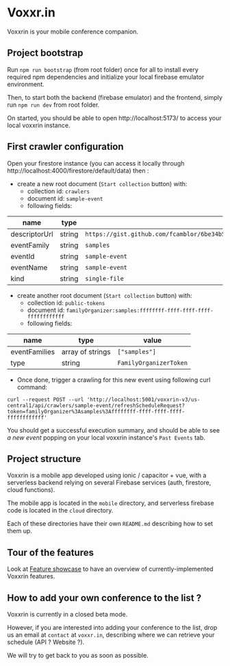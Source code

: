 # Voxxr.in

Voxxrin is your mobile conference companion.

## Project bootstrap

Run `npm run bootstrap` (from root folder) once for all to install every required npm dependencies and initialize your local firebase emulator environment.

Then, to start both the backend (firebase emulator) and the frontend, simply run `npm run dev` from root folder.

On started, you should be able to open http://localhost:5173/ to access your local voxxrin instance.

## First crawler configuration

Open your firestore instance (you can access it locally through http://localhost:4000/firestore/default/data) then :
- create a new root document (`Start collection` button) with:
  - collection id: `crawlers`
  - document id: `sample-event`
  - following fields:

| name | type | value  |
|------|------|--------|
| descriptorUrl | string | `https://gist.github.com/fcamblor/6be34b50207d15f4d6202dfab780e409/raw/11661fb229ee4e0156908e2ca06d8a0c4f912619/videbays2025.json` |
| eventFamily | string | `samples` |
| eventId | string | `sample-event` |
| eventName | string | `sample-event` |
| kind | string | `single-file` |

- create another root document (`Start collection` button) with:
  - collection id: `public-tokens`
  - document id: `familyOrganizer:samples:ffffffff-ffff-ffff-ffff-ffffffffffff`
  - following fields:

| name | type | value  |
|------|------|--------|
| eventFamilies | array of strings | `["samples"]` |
| type | string | `FamilyOrganizerToken` |

- Once done, trigger a crawling for this new event using following curl command:
```
curl --request POST --url 'http://localhost:5001/voxxrin-v3/us-central1/api/crawlers/sample-event/refreshScheduleRequest?token=familyOrganizer%3Asamples%3Affffffff-ffff-ffff-ffff-ffffffffffff'
```

You should get a successful execution summary, and should be able to see *a new event* popping on your local voxxrin instance's `Past Events` tab.

## Project structure

Voxxrin is a mobile app developed using ionic / capacitor + vue, with a serverless backend relying on several Firebase services (auth, firestore, cloud functions).

The mobile app is located in the `mobile` directory, and serverless firebase code is located in the `cloud` directory.

Each of these directories have their own `README.md` describing how to set them up.

## Tour of the features

Look at [Feature showcase](https://github.com/voxxrin/voxxrin3/wiki/Voxxrin-3-features-showcase) to have an overview of currently-implemented Voxxrin features.

## How to add your own conference to the list ?

Voxxrin is currently in a closed beta mode.

However, if you are interested into adding your conference to the list, drop us an email at `contact` at `voxxr.in`, describing where we can retrieve your schedule (API ? Website ?).

We will try to get back to you as soon as possible.
